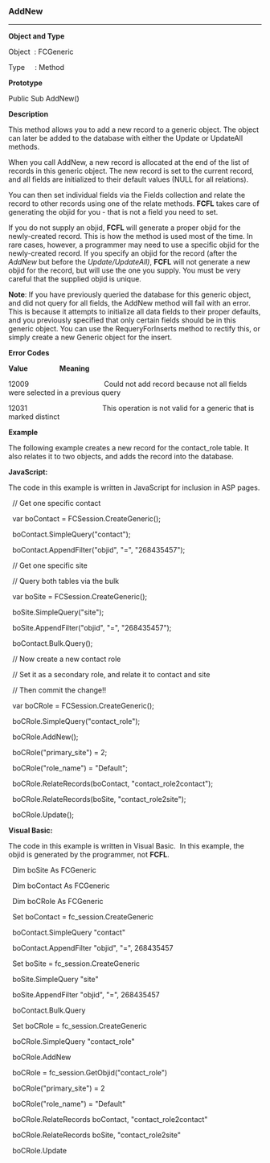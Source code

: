 ### AddNew

---

**Object and Type**

Object  : FCGeneric

Type     : Method

**Prototype**

Public Sub AddNew()

**Description**

This method allows you to add a new record to a generic object. The object can later be added to the database with either the Update or UpdateAll methods.

When you call AddNew, a new record is allocated at the end of the list of records in this generic object. The new record is set to the current record, and all fields are initialized to their default values (NULL for all relations).

You can then set individual fields via the Fields collection and relate the record to other records using one of the relate methods. **FCFL** takes care of generating the objid for you - that is not a field you need to set.

If you do not supply an objid, **FCFL** will generate a proper objid for the newly-created record. This is how the method is used most of the time. In rare cases, however, a programmer may need to use a specific objid for the newly-created record. If you specify an objid for the record (after the _AddNew_ but before the _Update/UpdateAll)_, **FCFL** will not generate a new objid for the record, but will use the one you supply. You must be very careful that the supplied objid is unique.

**Note**: If you have previously queried the database for this generic object, and did not query for all fields, the AddNew method will fail with an error. This is because it attempts to initialize all data fields to their proper defaults, and you previously specified that only certain fields should be in this generic object. You can use the RequeryForInserts method to rectify this, or simply create a new Generic object for the insert.

**Error Codes**

**Value**                **Meaning**

12009                                      Could not add record because not all fields were selected in a previous query

12031                                      This operation is not valid for a generic that is marked distinct

**Example**

The following example creates a new record for the contact_role table. It also relates it to two objects, and adds the record into the database.

**JavaScript:**

The code in this example is written in JavaScript for inclusion in ASP pages.

  // Get one specific contact

  var boContact = FCSession.CreateGeneric();

  boContact.SimpleQuery("contact");

  boContact.AppendFilter("objid", "=", "268435457");

  // Get one specific site

  // Query both tables via the bulk

  var boSite = FCSession.CreateGeneric();

  boSite.SimpleQuery("site");

  boSite.AppendFilter("objid", "=", "268435457");

  boContact.Bulk.Query();

  // Now create a new contact role

  // Set it as a secondary role, and relate it to contact and site

  // Then commit the change!! 

  var boCRole = FCSession.CreateGeneric();

  boCRole.SimpleQuery("contact_role");

  boCRole.AddNew();

  boCRole("primary_site") = 2;

  boCRole("role_name") = "Default";

  boCRole.RelateRecords(boContact, "contact_role2contact");

  boCRole.RelateRecords(boSite, "contact_role2site");

  boCRole.Update();

**Visual Basic:**

The code in this example is written in Visual Basic.  In this example, the objid is generated by the programmer, not **FCFL**.

  Dim boSite As FCGeneric

  Dim boContact As FCGeneric

  Dim boCRole As FCGeneric

  Set boContact = fc_session.CreateGeneric

  boContact.SimpleQuery "contact"

  boContact.AppendFilter "objid", "=", 268435457

  Set boSite = fc_session.CreateGeneric

  boSite.SimpleQuery "site"

  boSite.AppendFilter "objid", "=", 268435457

  boContact.Bulk.Query

  Set boCRole = fc_session.CreateGeneric

  boCRole.SimpleQuery "contact_role"

  boCRole.AddNew

  boCRole = fc_session.GetObjid("contact_role")

  boCRole("primary_site") = 2

  boCRole("role_name") = "Default"

  boCRole.RelateRecords boContact, "contact_role2contact"

  boCRole.RelateRecords boSite, "contact_role2site"

  boCRole.Update
